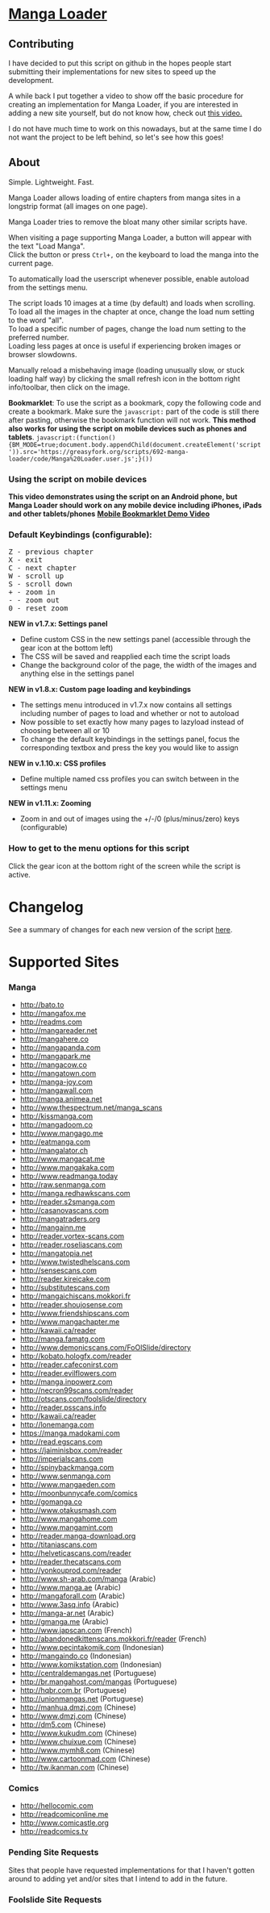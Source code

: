 # [Manga Loader](https://greasyfork.org/en/scripts/692-manga-loader)

## Contributing
I have decided to put this script on github in the hopes people start submitting their implementations for new sites to speed up the development. 

A while back I put together a video to show off the basic procedure for creating an implementation for Manga Loader, if you are interested in adding a new site yourself, but do not know how, check out [this video.](https://www.youtube.com/watch?v=zgaogJCL8xQ)

I do not have much time to work on this nowadays, but at the same time I do not want the project to be left behind, so let's see how this goes!

## About

Simple. Lightweight. Fast. 

Manga Loader allows loading of entire chapters from manga sites in a longstrip format (all images on one page).

Manga Loader tries to remove the bloat many other similar scripts have.

When visiting a page supporting Manga Loader, a button will appear with the text "Load Manga".  
Click the button or press `Ctrl+,` on the keyboard to load the manga into the current page.

To automatically load the userscript whenever possible, enable autoload from the settings menu.

The script loads 10 images at a time (by default) and loads when scrolling.  
To load all the images in the chapter at once, change the load num setting to the word "all".  
To load a specific number of pages, change the load num setting to the preferred number.  
Loading less pages at once is useful if experiencing broken images or browser slowdowns.  

Manually reload a misbehaving image (loading unusually slow, or stuck loading half way) by clicking the small refresh icon in the bottom right info/toolbar, then click on the image.

**Bookmarklet**: To use the script as a bookmark, copy the following code and create a bookmark. Make sure the `javascript:` part of the code is still there after pasting, otherwise the bookmark function will not work. **This method also works for using the script on mobile devices such as phones and tablets**.
`javascript:(function(){BM_MODE=true;document.body.appendChild(document.createElement('script')).src='https://greasyfork.org/scripts/692-manga-loader/code/Manga%20Loader.user.js';}())`

### Using the script on mobile devices
**This video demonstrates using the script on an Android phone, but Manga Loader should work on any mobile device including iPhones, iPads and other tablets/phones**
**<a href="https://www.youtube.com/watch?v=QaQt2y5G_mE">Mobile Bookmarklet Demo Video</a>**

### Default Keybindings (configurable):
<pre>
Z - previous chapter
X - exit
C - next chapter
W - scroll up
S - scroll down
+ - zoom in
- - zoom out
0 - reset zoom
</pre>

**NEW in v1.7.x: Settings panel**  
- Define custom CSS in the new settings panel (accessible through the gear icon at the bottom left)
- The CSS will be saved and reapplied each time the script loads
- Change the background color of the page, the width of the images and anything else in the settings panel

**NEW in v1.8.x: Custom page loading and keybindings**  
- The settings menu introduced in v1.7.x now contains all settings including number of pages to load and whether or not to autoload
- Now possible to set exactly how many pages to lazyload instead of choosing between all or 10
- To change the default keybindings in the settings panel, focus the corresponding textbox and press the key you would like to assign

**NEW in v.1.10.x: CSS profiles**
- Define multiple named css profiles you can switch between in the settings menu

**NEW in v1.11.x: Zooming**
-  Zoom in and out of images using the +/-/0 (plus/minus/zero) keys (configurable)

### How to get to the menu options for this script

Click the gear icon at the bottom right of the screen while the script is active.

# Changelog

See a summary of changes for each new version of the script <a href="https://greasyfork.org/en/scripts/692-manga-loader/versions">here</a>.

# Supported Sites

### Manga

* http://bato.to
* http://mangafox.me
* http://readms.com
* http://mangareader.net
* http://mangahere.co
* http://mangapanda.com
* http://mangapark.me
* http://mangacow.co
* http://mangatown.com
* http://manga-joy.com
* http://mangawall.com
* http://manga.animea.net
* http://www.thespectrum.net/manga_scans
* http://kissmanga.com
* http://mangadoom.co
* http://www.mangago.me
* http://eatmanga.com
* http://mangalator.ch
* http://www.mangacat.me
* http://www.mangakaka.com
* http://www.readmanga.today
* http://raw.senmanga.com
* http://manga.redhawkscans.com
* http://reader.s2smanga.com
* http://casanovascans.com
* http://mangatraders.org
* http://mangainn.me
* http://reader.vortex-scans.com
* http://reader.roseliascans.com
* http://mangatopia.net
* http://www.twistedhelscans.com
* http://sensescans.com
* http://reader.kireicake.com
* http://substitutescans.com
* http://mangaichiscans.mokkori.fr
* http://reader.shoujosense.com
* http://www.friendshipscans.com
* http://www.mangachapter.me
* http://kawaii.ca/reader
* http://manga.famatg.com
* http://www.demonicscans.com/FoOlSlide/directory
* http://kobato.hologfx.com/reader
* http://reader.cafeconirst.com
* http://reader.evilflowers.com
* http://manga.inpowerz.com
* http://necron99scans.com/reader
* http://otscans.com/foolslide/directory
* http://reader.psscans.info
* http://kawaii.ca/reader
* http://lonemanga.com
* https://manga.madokami.com
* http://read.egscans.com
* https://jaiminisbox.com/reader
* http://imperialscans.com
* http://spinybackmanga.com
* http://www.senmanga.com
* http://www.mangaeden.com
* http://moonbunnycafe.com/comics
* http://gomanga.co
* http://www.otakusmash.com
* http://www.mangahome.com
* http://www.mangamint.com
* http://reader.manga-download.org
* http://titaniascans.com
* http://helveticascans.com/reader
* http://reader.thecatscans.com
* http://yonkouprod.com/reader
* http://www.sh-arab.com/manga (Arabic)
* http://www.manga.ae (Arabic)
* http://mangaforall.com (Arabic)
* http://www.3asq.info (Arabic)
* http://manga-ar.net (Arabic)
* http://gmanga.me (Arabic)
* http://www.japscan.com (French)
* http://abandonedkittenscans.mokkori.fr/reader (French)
* http://www.pecintakomik.com (Indonesian)
* http://mangaindo.co (Indonesian)
* http://www.komikstation.com (Indonesian)
* http://centraldemangas.net (Portuguese)
* http://br.mangahost.com/mangas (Portuguese)
* http://hqbr.com.br (Portuguese)
* http://unionmangas.net (Portuguese)
* http://manhua.dmzj.com (Chinese)
* http://www.dmzj.com (Chinese)
* http://dm5.com (Chinese)
* http://www.kukudm.com (Chinese)
* http://www.chuixue.com (Chinese)
* http://www.mymh8.com (Chinese)
* http://www.cartoonmad.com (Chinese)
* http://tw.ikanman.com (Chinese)

### Comics

* http://hellocomic.com
* http://readcomiconline.me
* http://www.comicastle.org
* http://readcomics.tv

### Pending Site Requests

Sites that people have requested implementations for that I haven't gotten around to adding yet and/or sites that I intend to add in the future.

### Foolslide Site Requests

